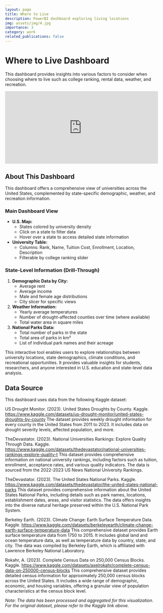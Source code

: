 ```yaml
---
layout: page
title: Where to Live
description: PowerBI dashboard exploring living locations
img: assets/img/4.jpg
importance: 3
category: work
related_publications: false
---
```


# Where to Live Dashboard

This dashboard provides insights into various factors to consider when choosing where to live such as college ranking, rental data, weather, and recreation.

<div style="position: relative; padding-bottom: 47.48%; height: 0; overflow: hidden;">
  <iframe title="Where to live" style="position: absolute; top: 0; left: 0; width: 100%; height: 100%;" src="https://app.powerbi.com/reportEmbed?reportId=b3f99e25-36de-479f-9fc7-d6ff8e2c640c&autoAuth=true&ctid=83ff14a6-eb6b-4250-b745-21bea66253dc" frameborder="0" allowFullScreen="true"></iframe>
</div>

## About This Dashboard

<p>This dashboard offers a comprehensive view of universities across the United States, complemented by state-specific demographic, weather, and recreation information.</p>

<h3>Main Dashboard View</h3>
<ul>
  <li><strong>U.S. Map:</strong>
    <ul>
      <li>States colored by university density</li>
      <li>Click on a state to filter data</li>
      <li>Hover over a state to access detailed state information</li>
    </ul>
  </li>
  <li><strong>University Table:</strong>
    <ul>
      <li>Columns: Rank, Name, Tuition Cost, Enrollment, Location, Description</li>
      <li>Filterable by college ranking slider</li>
    </ul>
  </li>
</ul>

<h3>State-Level Information (Drill-Through)</h3>
<ol>
  <li><strong>Demographic Data by City:</strong>
    <ul>
      <li>Average rent</li>
      <li>Average income</li>
      <li>Male and female age distributions</li>
      <li>City slicer for specific views</li>
    </ul>
  </li>
  <li><strong>Weather Information:</strong>
    <ul>
      <li>Yearly average temperatures</li>
      <li>Number of drought-affected counties over time (where available)</li>
      <li>Total water area in square miles</li>
    </ul>
  </li>
  <li><strong>National Parks Data:</strong>
    <ul>
      <li>Total number of parks in the state</li>
      <li>Total area of parks in km²</li>
      <li>List of individual park names and their acreage</li>
    </ul>
  </li>
</ol>

<p>This interactive tool enables users to explore relationships between university locations, state demographics, climate conditions, and recreational opportunities. It provides valuable insights for students, researchers, and anyone interested in U.S. education and state-level data analysis.</p>

## Data Source

This dashboard uses data from the following Kaggle dataset:

US Drought Monitor. (2023). United States Droughts by County. Kaggle. https://www.kaggle.com/datasets/us-drought-monitor/united-states-droughts-by-county
The dataset provides weekly drought information for every county in the United States from 2011 to 2023. It includes data on drought severity levels, affected population, and more.

TheDevastator. (2023). National Universities Rankings: Explore Quality Through Data. Kaggle. https://www.kaggle.com/datasets/thedevastator/national-universities-rankings-explore-quality-t
This dataset provides comprehensive information on national university rankings, including factors such as tuition, enrollment, acceptance rates, and various quality indicators. The data is sourced from the 2022-2023 US News National University Rankings.

TheDevastator. (2023). The United States National Parks. Kaggle. https://www.kaggle.com/datasets/thedevastator/the-united-states-national-parks
This dataset provides comprehensive information about the United States National Parks, including details such as park names, locations, establishment dates, areas, and visitor statistics. The data offers insights into the diverse natural heritage preserved within the U.S. National Park System.

Berkeley Earth. (2023). Climate Change: Earth Surface Temperature Data. Kaggle. https://www.kaggle.com/datasets/berkeleyearth/climate-change-earth-surface-temperature-data
This comprehensive dataset provides Earth surface temperature data from 1750 to 2015. It includes global land and ocean temperature data, as well as temperature data by country, state, and city. The data was compiled by Berkeley Earth, which is affiliated with Lawrence Berkeley National Laboratory.

Rokahr, A. (2023). Complete Census Data on 250,000 Census Blocks. Kaggle. https://www.kaggle.com/datasets/axelrokahr/complete-census-data-on-250000-census-blocks
This comprehensive dataset provides detailed census information for approximately 250,000 census blocks across the United States. It includes a wide range of demographic, economic, and housing variables, offering a granular view of population characteristics at the census block level.

_Note: The data has been processed and aggregated for this visualization. For the original dataset, please refer to the Kaggle link above._
